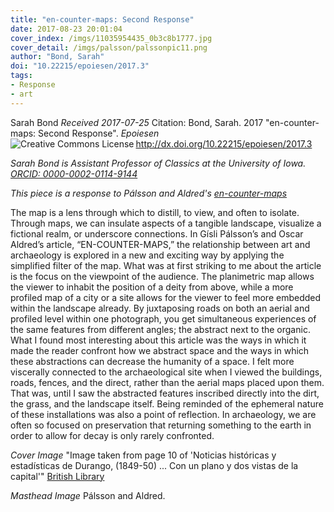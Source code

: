 ```yaml
---
title: "en-counter-maps: Second Response"
date: 2017-08-23 20:01:04
cover_index: /imgs/11035954435_0b3c8b1777.jpg
cover_detail: /imgs/palsson/palssonpic11.png
author: "Bond, Sarah"
doi: "10.22215/epoiesen/2017.3"
tags:
- Response
- art
---
```

Sarah Bond
_Received 2017-07-25_
Citation: Bond, Sarah. 2017 "en-counter-maps: Second Response". _Epoiesen_ http://dx.doi.org/10.22215/epoiesen/2017.3
<a rel="license" href="http://creativecommons.org/licenses/by/4.0/"><img alt="Creative Commons License" style="border-width:0" src="https://i.creativecommons.org/l/by/4.0/80x15.png" align="left" /></a><br />

_Sarah Bond is Assistant Professor of Classics at the University of Iowa. [ORCID: 0000-0002-0114-9144](https://orcid.org/0000-0002-0114-9144)_

_This piece is a response to Pálsson and Aldred's [en-counter-maps](/2017/04/04/en-counter-maps/)_

The map is a lens through which to distill, to view, and often to isolate. Through maps, we can insulate aspects of a tangible landscape, visualize a fictional realm, or underscore connections. In Gísli Pálsson’s and Oscar Aldred’s article, “EN-COUNTER-MAPS,” the relationship between art and archaeology is explored in a new and exciting way by applying the simplified filter of the map. What was at first striking to me about the article is the focus on the viewpoint of the audience. The planimetric map allows the viewer to inhabit the position of a deity from above, while a more profiled map of a city or a site allows for the viewer to feel more embedded within the landscape already. By juxtaposing roads on both an aerial and profiled level within one photograph, you get simultaneous experiences of the same features from different angles; the abstract next to the organic. What I found most interesting about this article was the ways in which it made the reader confront how we abstract space and the ways in which these abstractions can decrease the humanity of a space. I felt more viscerally connected to the archaeological site when I viewed the buildings, roads, fences, and the direct, rather than the aerial maps placed upon them. That was, until I saw the abstracted features inscribed directly into the dirt, the grass, and the landscape itself. Being reminded of the ephemeral nature of these installations was also a point of reflection. In archaeology, we are often so focused on preservation that returning something to the earth in order to allow for decay is only rarely confronted.

_Cover Image_ "Image taken from page 10 of 'Noticias históricas y estadísticas de Durango, (1849-50) ... Con un plano y dos vistas de la capital'" [British Library](https://www.flickr.com/photos/britishlibrary/11035954435)

_Masthead Image_ Pálsson and Aldred.
